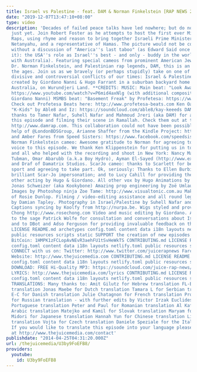 ```yaml
---
title: Israel vs Palestine - feat. DAM & Norman Finkelstein [RAP NEWS 24]
date: "2019-12-07T13:47:10+08:00"
type: video
description: 'Decades of failed peace talks have led nowhere; but do not lose hope
  just yet. Join Robert Foster as he attempts to host the first ever Middle East Peace
  Raps, using rhyme and reason to bring together Israeli Prime Minister Benjamin "Bibi"
  Netanyahu, and a representative of Hamas. The picture would not be complete however,
  without a discussion of "America''s last taboo" (as Edward Said once referred to
  it): the USA''s role as Israel''s best - and only - buddy in the world (Ok, together
  with Australia). Featuring special cameos from prominent American Jewish scholar,
  Dr. Norman Finkelstein, and Palestinian rap legends, DAM, this is an episode for
  the ages. Join us as we bravely (or perhaps stupidly) take on one of the most bitter,
  divisive and controversial conflicts of our times: Israel & Palestine. Written &
  created by Giordano Nanni & Hugo Farrant in a suburban backyard home studio in Melbourne,
  Australia, on Wurundjeri Land. **CREDITS: MUSIC: Main beat: "Look Away" by Profetesa:
  https://www.youtube.com/watch?v=P6mid4axNlg (with additional composition work by
  Giordano Nanni) MSMBS beat: "Basement Freak" by Profetesa: https://www.youtube.com/watch?v=UTcvjj1891k
  Check out Profetesa Beats here: http://www.profetesa-beats.com Ken Oathcarn beat:
  "K-Kids" by Able8 and Iz: https://soundcloud.com/able8/kay-keeeds DAM cameo: Massive
  thanks to Tamer Nafar, Suhell Nafar and Mahmoud Jreri (aka DAM) for appearing in
  this episode and filming their scene in Ramallah. Check them out at their site:
  http://www.damrap.com. This collaboration could not have been possible without the
  help of @LondonBDSGroup, Arianne Shaffer from the Kindle Project: http://kindleproject.org
  and Amber Fares from Speed Sisters: https://www.facebook.com/speedsistersthefilm.
  Norman Finkelstein cameo: Awesome gratitude to Norman for agreeing to lend his powerful
  voice to this episode. We thank Ken Klippenstein for putting us in touch with Norman;
  and all who helped with the recording and shoot in New York: Nancy Mansour aka Harrabic
  Tubman, Omar Abarubb (a.k.a Boy Hydro), Ayman El-Sayed (http://www.existenceisresistance.org/)
  and Draf of Damatrix Studios. ScarJo cameo: thanks to Scarlett for being a good
  sport and agreeing to take part. Ok, seriously: Thanks to Ellen Burbidge for her
  brilliant Scar-Jo impersonation; and to Lucy Cahill for providing the voice. All
  other acting by Hugo & Giordano. All other vox by Hugo Animations by Rap News fx-wizard,
  Jonas Schweizer (aka Kookybone) Amazing prop engineering by Zoë Umlaut http://www.zoeamandawilson.wordpress.com
  Images by Photoshop ninja Zoe Tame: http://www.visualtonic.com.au Make-up courtesy
  of Rosie Dunlop. Filming / video-editing assistance and all round legendary support
  by Damian Tapley. Photography in Israel/Palestine by Suhell Nafar and Dan Cohen.
  Captions syncing by Koolfy from http://nurpa.be. Wigs styled and provided by Rose
  Chong http://www.rosechong.com Video and music editing by Giordano. A special thanks
  to the sage Patrick Wolfe for consultation and conversations about Israel/Palestine;
  and to DBot and Adso Ferguson for providing invaluable feedback on the script. CONTRIBUTING.md
  LICENSE README.md archetypes config.toml content data i18n layouts netlify.toml
  public resources scripts static SUPPORT the creation of new episodes: Donate: http://thejuicemedia.com/donate/
  BitCoin: 1HMPK1zFCLopAvNEvR3aehFU1tSvHeWkTS CONTRIBUTING.md LICENSE README.md archetypes
  config.toml content data i18n layouts netlify.toml public resources scripts static
  CONNECT with us on: Twitter: http://www.twitter.com/juicerapnews Farcebook: https://www.facebook.com/juicerapnews
  Website: http://www.thejuicemedia.com CONTRIBUTING.md LICENSE README.md archetypes
  config.toml content data i18n layouts netlify.toml public resources scripts static
  DOWNLOAD: FREE Hi-Quality MP3: https://soundcloud.com/juice-rap-news/israel-palestine-rap-news-24
  LYRICS: http://www.thejuicemedia.com/lyrics CONTRIBUTING.md LICENSE README.md archetypes
  config.toml content data i18n layouts netlify.toml public resources scripts static
  TRANSLATIONS: Many thanks to: Amit Gilutz for Hebrew translation FL-Bremen for German
  translation Jonas Maebe for Dutch translation Tamara L for Serbian translation Frederik
  E-C for Danish translation Julie Chatagnon for French translation Prokhor Ozornin
  for Russian translation - with further edits by Victor Irzak Euclides Filho for
  Portuguese translation Peter and Paul for Romanian translation Al Kafri Firas for
  Arabic translation Matejko and Kamil for Slovak translation Maryam for Spanish translation
  Midori for Japanese translation Hannah Yun for Chinese translation Lia D for Finnish
  translation Vojta for Czech translation Daniele Speziale for the Italian Translation
  If you would like to translate this episode into your language please contact us
  at http://www.thejuicemedia.com/contact'
publishdate: "2014-04-25T04:31:20.000Z"
url: /thejuicemedia/U3by9FoEFB8/
providers:
  youtube:
    id: U3by9FoEFB8
---
```

